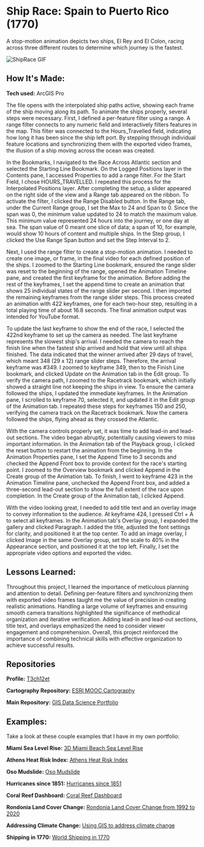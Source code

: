 # Ship Race: Spain to Puerto Rico (1770)
A stop-motion animation depicts two ships, El Rey and El Colon, racing across three different routes to determine which journey is the fastest.

<img src="./ShipRace Spain to Puerto Rico, 1770 720p.gif" img alt = "ShipRace GIF"/>

## How It's Made:

**Tech used:** ArcGIS Pro

The file opens with the interpolated ship paths active, showing each frame of the ship moving along its path. To animate the ships properly, several steps were necessary. First, I defined a per-feature filter using a range. A range filter connects to any numeric field and interactively filters features in the map. This filter was connected to the Hours_Travelled field, indicating how long it has been since the ship left port. By stepping through individual feature locations and synchronizing them with the exported video frames, the illusion of a ship moving across the ocean was created.

In the Bookmarks, I navigated to the Race Across Atlantic section and selected the Starting Line Bookmark. On the Logged Positions layer in the Contents pane, I accessed Properties to add a range filter. For the Start Field, I chose HOURS_TRAVELLED. I repeated this process for the Interpolated Positions layer. After completing the setup, a slider appeared on the right side of the view and a Range tab appeared on the ribbon. To activate the filter, I clicked the Range Disabled button. In the Range tab, under the Current Range group, I set the Max to 24 and Span to 0. Since the span was 0, the minimum value updated to 24 to match the maximum value. This minimum value represented 24 hours into the journey, or one day at sea. The span value of 0 meant one slice of data; a span of 10, for example, would show 10 hours of content and multiple ships. In the Step group, I clicked the Use Range Span button and set the Step Interval to 2.

Next, I used the range filter to create a stop-motion animation. I needed to create one image, or frame, in the final video for each defined position of the ships. I zoomed to the Starting Line bookmark, ensured the range slider was reset to the beginning of the range, opened the Animation Timeline pane, and created the first keyframe for the animation. Before adding the rest of the keyframes, I set the append time to create an animation that shows 25 individual states of the range slider per second. I then imported the remaining keyframes from the range slider steps. This process created an animation with 422 keyframes, one for each two-hour step, resulting in a total playing time of about 16.8 seconds. The final animation output was intended for YouTube format.

To update the last keyframe to show the end of the race, I selected the 422nd keyframe to set up the camera as needed. The last keyframe represents the slowest ship's arrival. I needed the camera to reach the finish line when the fastest ship arrived and hold that view until all ships finished. The data indicated that the winner arrived after 29 days of travel, which meant 348 (29 x 12) range slider steps. Therefore, the arrival keyframe was #349. I zoomed to keyframe 349, then to the Finish Line bookmark, and clicked Update on the Animation tab in the Edit group. To verify the camera path, I zoomed to the Racetrack bookmark, which initially showed a straight line not keeping the ships in view. To ensure the camera followed the ships, I updated the immediate keyframes. In the Animation pane, I scrolled to keyframe 70, selected it, and updated it in the Edit group of the Animation tab. I repeated these steps for keyframes 150 and 250, verifying the camera track on the Racetrack bookmark. Now the camera followed the ships, flying ahead as they crossed the Atlantic.

With the camera controls properly set, it was time to add lead-in and lead-out sections. The video began abruptly, potentially causing viewers to miss important information. In the Animation tab of the Playback group, I clicked the reset button to restart the animation from the beginning. In the Animation Properties pane, I set the Append Time to 3 seconds and checked the Append Front box to provide context for the race's starting point. I zoomed to the Overview bookmark and clicked Append in the Create group of the Animation tab. To finish, I went to keyframe 423 in the Animation Timeline pane, unchecked the Append Front box, and added a three-second lead-out section to show the full extent of the race upon completion. In the Create group of the Animation tab, I clicked Append.

With the video looking great, I needed to add title text and an overlay image to convey information to the audience. At keyframe 424, I pressed Ctrl + A to select all keyframes. In the Animation tab's Overlay group, I expanded the gallery and clicked Paragraph. I added the title, adjusted the font settings for clarity, and positioned it at the top center. To add an image overlay, I clicked Image in the same Overlay group, set the scale to 40% in the Appearance section, and positioned it at the top left. Finally, I set the appropriate video options and exported the video.

## Lessons Learned:

Throughout this project, I learned the importance of meticulous planning and attention to detail. Defining per-feature filters and synchronizing them with exported video frames taught me the value of precision in creating realistic animations. Handling a large volume of keyframes and ensuring smooth camera transitions highlighted the significance of methodical organization and iterative verification. Adding lead-in and lead-out sections, title text, and overlays emphasized the need to consider viewer engagement and comprehension. Overall, this project reinforced the importance of combining technical skills with effective organization to achieve successful results.

## Repositories
**Profile:** [T3ch12et](https://github.com/T3ch12et)

**Cartography Repository:** [ESRI MOOC Cartography](https://github.com/T3ch12et/GIS-Data-Science-Portfolio/tree/main/ESRI-MOOC-Cartography)

**Main Repository:** [GIS Data Science Portfolio](https://github.com/T3ch12et/GIS-Data-Science-Portfolio)

## Examples:
Take a look at these couple examples that I have in my own portfolio:

**Miami Sea Level Rise:** [3D Miami Beach Sea Level Rise](https://github.com/T3ch12et/GIS-Data-Science-Portfolio/tree/main/ESRI-MOOC-GIS-for-Climate-Action/3D-Miami-Beach-Sea-Level-Rise)

**Athens Heat Risk Index:** [Athens Heat Risk Index](https://github.com/T3ch12et/GIS-Data-Science-Portfolio/tree/main/ESRI-MOOC-GIS-for-Climate-Action/Athens-Heat-Risk-Index)

**Oso Mudslide:** [Oso Mudslide](https://github.com/T3ch12et/GIS-Data-Science-Portfolio/tree/main/ESRI-MOOC-Cartography/Oso-Mudslide)

**Hurricanes since 1851:** [Hurricanes since 1851](https://github.com/T3ch12et/GIS-Data-Science-Portfolio/tree/main/ESRI-MOOC-Cartography/Hurricanes-since-1851) 

**Coral Reef Dashboard:** [Coral Reef Dashboard](https://github.com/T3ch12et/GIS-Data-Science-Portfolio/tree/main/ESRI-MOOC-GIS-for-Climate-Action/Coral-Reef-Dashboard)

**Rondonia Land Cover Change:** [Rondonia Land Cover Change from 1992 to 2020](https://github.com/T3ch12et/GIS-Data-Science-Portfolio/tree/main/ESRI-MOOC-GIS-for-Climate-Action/Rondonia-Land-Cover-Change)

**Addressing Climate Change:** [Using GIS to address climate change](https://github.com/T3ch12et/GIS-Data-Science-Portfolio/blob/main/ESRI-MOOC-GIS-for-Climate-Action/Addressing-Climate-Change/README.md)

**Shipping in 1770:** [World Shipping in 1770](https://github.com/T3ch12et/GIS-Data-Science-Portfolio/tree/main/ESRI-MOOC-Cartography/Shipping-in-1770)

